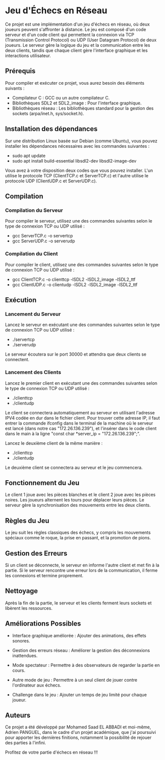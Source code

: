 # Jeu d'Échecs en Réseau

Ce projet est une implémentation d'un jeu d'échecs en réseau, où deux joueurs peuvent s'affronter à distance. Le jeu est composé d'un code serveur et d'un code client qui permettent la connexion via TCP (Transmission Control Protocol) ou UDP (User Datagram Protocol) de deux joueurs. Le serveur gère la logique du jeu et la communication entre les deux clients, tandis que chaque client gère l'interface graphique et les interactions utilisateur.


## Prérequis

Pour compiler et exécuter ce projet, vous aurez besoin des éléments suivants :

- Compilateur C : GCC ou un autre compilateur C.
- Bibliothèques SDL2 et SDL2_image : Pour l'interface graphique.
- Bibliothèques réseau : Les bibliothèques standard pour la gestion des sockets (arpa/inet.h, sys/socket.h).


## Installation des dépendances

Sur une distribution Linux basée sur Debian (comme Ubuntu), vous pouvez installer les dépendances nécessaires avec les commandes suivantes :

- sudo apt update
- sudo apt install build-essential libsdl2-dev libsdl2-image-dev

Vous avez à votre disposition deux codes que vous pouvez installer. L'un utilise le protocole TCP (ClientTCP.c et ServerTCP.c) et l'autre utilise le protocole UDP (ClientUDP.c et ServerUDP.c).


## Compilation

### Compilation du Serveur

Pour compiler le serveur, utilisez une des commandes suivantes selon le type de connexion TCP ou UDP utilisé :

- gcc ServerTCP.c -o servertcp
- gcc ServerUDP.c -o serverudp

### Compilation du Client

Pour compiler le client, utilisez une des commandes suivantes selon le type de connexion TCP ou UDP utilisé :

- gcc ClientTCP.c -o clienttcp -lSDL2 -lSDL2_image -lSDL2_ttf
- gcc ClientUDP.c -o clientudp -lSDL2 -lSDL2_image -lSDL2_ttf

## Exécution

### Lancement du Serveur

Lancez le serveur en exécutant une des commandes suivantes selon le type de connexion TCP ou UDP utilisé :

- ./servertcp
- ./serverudp

Le serveur écoutera sur le port 30000 et attendra que deux clients se connectent.

### Lancement des Clients

Lancez le premier client en exécutant une des commandes suivantes selon le type de connexion TCP ou UDP utilisé :

- ./clienttcp
- ./clientudp

Le client se connectera automatiquement au serveur en utilisant l'adresse IPV4 codée en dur dans le fichier client. Pour trouver cette adresse IP, il faut entrer la commande ifconfig dans le terminal de la machine où le serveur est lancé (dans notre cas "172.26.136.239"), et l'insérer dans le code client dans le main à la ligne "const char *server_ip = "172.26.136.239";".

Lancez le deuxième client de la même manière :

- ./clienttcp
- ./clientudp

Le deuxième client se connectera au serveur et le jeu commencera.


## Fonctionnement du Jeu

Le client 1 joue avec les pièces blanches et le client 2 joue avec les pièces noires. Les joueurs alternent les tours pour déplacer leurs pièces. Le serveur gère la synchronisation des mouvements entre les deux clients.


## Règles du Jeu

Le jeu suit les règles classiques des échecs, y compris les mouvements spéciaux comme le roque, la prise en passant, et la promotion de pions.


## Gestion des Erreurs

Si un client se déconnecte, le serveur en informe l'autre client et met fin à la partie. Si le serveur rencontre une erreur lors de la communication, il ferme les connexions et termine proprement.


## Nettoyage

Après la fin de la partie, le serveur et les clients ferment leurs sockets et libèrent les ressources.


## Améliorations Possibles

- Interface graphique améliorée : Ajouter des animations, des effets sonores.

- Gestion des erreurs réseau : Améliorer la gestion des déconnexions inattendues.

- Mode spectateur : Permettre à des observateurs de regarder la partie en cours.

- Autre mode de jeu : Permettre à un seul client de jouer contre l'ordinateur aux échecs.

- Challenge dans le jeu : Ajouter un temps de jeu limité pour chaque joueur.


## Auteurs

Ce projet a été développé par Mohamed Saad EL ABBADI et moi-même, Adrien PANGUEL, dans le cadre d'un projet académique, que j'ai poursuivi pour apporter les dernières finitions, notamment la possibilité de rejouer des parties à l'infini.


Profitez de votre partie d'échecs en réseau !!!
